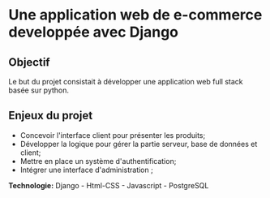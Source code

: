 # Une application web de e-commerce developpée avec Django
## Objectif
Le but du projet consistait à développer une application web full stack basée sur python.
## Enjeux du projet
- Concevoir l'interface client pour présenter les produits;
- Développer la logique pour gérer la partie serveur, base de données et client;
- Mettre en place un système d'authentification;
- Intégrer une interface d'administration ;

**Technologie:**
Django - Html-CSS - Javascript - PostgreSQL 
